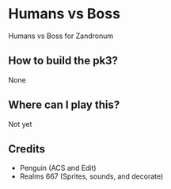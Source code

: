 # Humans vs Boss
Humans vs Boss for Zandronum

## How to build the pk3?
None

## Where can I play this?
Not yet

## Credits

- Penguin (ACS and Edit)
- Realms 667 (Sprites, sounds, and decorate)

